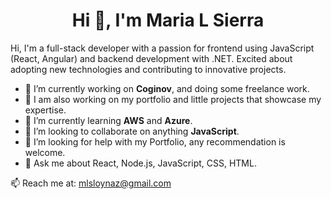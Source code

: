 <h1 align="center">Hi 👋, I'm Maria L Sierra</h1>

<p align="left">
Hi, I'm a full-stack developer with a passion for frontend using JavaScript (React, Angular) and backend development with .NET. Excited about adopting new technologies and contributing to innovative projects.
</p>

- 🔭 I’m currently working on **Coginov**, and doing some freelance work.
- 🔭 I am also working on my portfolio and little projects that showcase my expertise.
- 🌱 I’m currently learning **AWS** and **Azure**.
- 👯 I’m looking to collaborate on anything **JavaScript**.
- 🤔 I’m looking for help with my Portfolio, any recommendation is welcome.
- 💬 Ask me about React, Node.js, JavaScript, CSS, HTML.

<p> 📫  Reach me at: <a href="mailto:mlsloynaz@gmail.com">mlsloynaz@gmail.com</a> </p>

